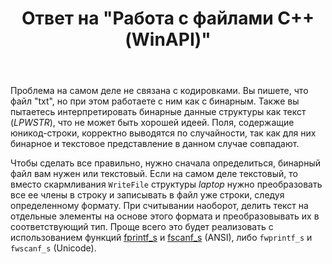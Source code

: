 ﻿---
title: "Ответ на \"Работа с файлами С++ (WinAPI)\""
se.owner.user_id: 240512
se.owner.display_name: "MSDN.WhiteKnight"
se.owner.link: "https://ru.stackoverflow.com/users/240512/msdn-whiteknight"
se.answer_id: 836189
se.question_id: 836063
se.post_type: answer
se.is_accepted: True
---
<p>Проблема на самом деле не связана с кодировками. Вы пишете, что файл "txt", но при этом работаете с ним как с бинарным. Также вы пытаетесь интерпретировать бинарные данные структуры как текст (<em>LPWSTR</em>), что не может быть хорошей идеей. Поля, содержащие юникод-строки, корректно выводятся по случайности, так как для них бинарное и текстовое представление в данном случае совпадают.</p>

<p>Чтобы сделать все правильно, нужно сначала определиться, бинарный файл вам нужен или текстовый. Если на самом деле текстовый, то вместо скармливания <code>WriteFile</code> структуры <em>laptop</em> нужно преобразовать все ее члены в строку и записывать в файл уже строки, следуя определенному формату. При считывании наоборот, делить текст на отдельные элементы на основе этого формата и преобразовывать их в соответствующий тип. Проще всего это будет реализовать с использованием функций <a href="http://en.cppreference.com/w/c/io/fprintf" rel="nofollow noreferrer">fprintf_s</a> и <a href="http://en.cppreference.com/w/c/io/fscanf" rel="nofollow noreferrer">fscanf_s</a> (ANSI), либо <code>fwprintf_s</code> и <code>fwscanf_s</code> (Unicode). </p>
